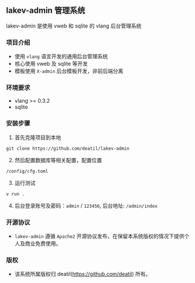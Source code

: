 ## lakev-admin 管理系统

lakev-admin 是使用 vweb 和 sqlite 的 vlang 后台管理系统


### 项目介绍

*  使用 `vlang` 语言开发的通用后台管理系统
*  核心使用 vweb 及 sqlite 等开发
*  模板使用 `X-admin` 后台模板开发，非前后端分离


### 环境要求

 - vlang >= 0.3.2
 - sqlite


### 安装步骤

1. 首先克隆项目到本地

```
git clone https://github.com/deatil/lakev-admin
```

2. 然后配置数据库等相关配置，配置位置

```
/config/cfg.toml
```

3. 运行测试

```
v run .
```

4. 后台登录账号及密码：`admin` / `123456`, 后台地址: `/admin/index`


### 开源协议

*  `lakev-admin` 遵循 `Apache2` 开源协议发布，在保留本系统版权的情况下提供个人及商业免费使用。


### 版权

*  该系统所属版权归 deatil(https://github.com/deatil) 所有。
